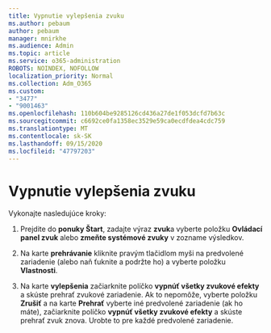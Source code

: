 ```yaml
---
title: Vypnutie vylepšenia zvuku
ms.author: pebaum
author: pebaum
manager: mnirkhe
ms.audience: Admin
ms.topic: article
ms.service: o365-administration
ROBOTS: NOINDEX, NOFOLLOW
localization_priority: Normal
ms.collection: Adm_O365
ms.custom:
- "3477"
- "9001463"
ms.openlocfilehash: 110b604be9285126cd436a27de1f053dcfd7b63c
ms.sourcegitcommit: c6692ce0fa1358ec3529e59ca0ecdfdea4cdc759
ms.translationtype: MT
ms.contentlocale: sk-SK
ms.lasthandoff: 09/15/2020
ms.locfileid: "47797203"
---
```

# <a name="turn-off-audio-enhancement"></a>Vypnutie vylepšenia zvuku

Vykonajte nasledujúce kroky:

1. Prejdite do **ponuky Štart**, zadajte výraz **zvuk**a vyberte položku **Ovládací panel zvuk** alebo **zmeňte systémové zvuky** v zozname výsledkov.

2. Na karte **prehrávanie** kliknite pravým tlačidlom myši na predvolené zariadenie (alebo naň ťuknite a podržte ho) a vyberte položku **Vlastnosti**.

3. Na karte **vylepšenia** začiarknite políčko **vypnúť všetky zvukové efekty** a skúste prehrať zvukové zariadenie. Ak to nepomôže, vyberte položku **Zrušiť** a na karte **Prehrať** vyberte iné predvolené zariadenie (ak ho máte), začiarknite políčko **vypnúť všetky zvukové efekty** a skúste prehrať zvuk znova. Urobte to pre každé predvolené zariadenie.
